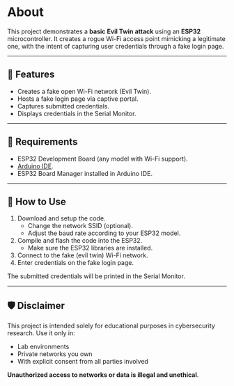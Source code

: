 # About
This project demonstrates a **basic Evil Twin attack** using an **ESP32** microcontroller. It creates a rogue Wi-Fi access point mimicking a legitimate one, with the intent of capturing user credentials through a fake login page.

---

## 📝 Features

- Creates a fake open Wi-Fi network (Evil Twin).
- Hosts a fake login page via captive portal.
- Captures submitted credentials.
- Displays credentials in the Serial Monitor.

---

## 🔧 Requirements

- ESP32 Development Board (any model with Wi-Fi support).
- [Arduino IDE](https://www.arduino.cc/en/software).
- ESP32 Board Manager installed in Arduino IDE.

---

## 🚀 How to Use

1. Download and setup the code.
   - Change the network SSID (optional).
   - Adjust the baud rate according to your ESP32 model.
3. Compile and flash the code into the ESP32.
   - Make sure the ESP32 libraries are installed.
5. Connect to the fake (evil twin) Wi-Fi network.
6. Enter credentials on the fake login page.

The submitted credentials will be printed in the Serial Monitor.

---

## 🛡️ Disclaimer

This project is intended solely for educational purposes in cybersecurity research. Use it only in:
- Lab environments
- Private networks you own
- With explicit consent from all parties involved

**Unauthorized access to networks or data is illegal and unethical**.
